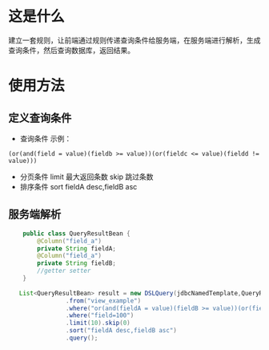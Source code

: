 # 这是什么

建立一套规则，让前端通过规则传递查询条件给服务端，在服务端进行解析，生成查询条件，然后查询数据库，返回结果。

# 使用方法

## 定义查询条件

- 查询条件 示例：

```
(or(and(field = value)(fieldb >= value))(or(fieldc <= value)(fieldd != value)))
```
- 分页条件
  limit 最大返回条数
  skip  跳过条数
- 排序条件
  sort fieldA desc,fieldB asc

## 服务端解析
```java
    public class QueryResultBean {
        @Column("field_a")
        private String fieldA;
        @Column("field_a")
        private String fieldB;
        //getter setter
    }
    
   List<QueryResultBean> result = new DSLQuery(jdbcNamedTemplate,QueryResultBean.class)
                .from("view_example")
                .where("or(and(fieldA = value)(fieldB >= value))(or(fieldB <= value)(fieldB != value))")
                .where("field=100")
                .limit(10).skip(0)
                .sort("fieldA desc,fieldB asc")
                .query();
        
```
